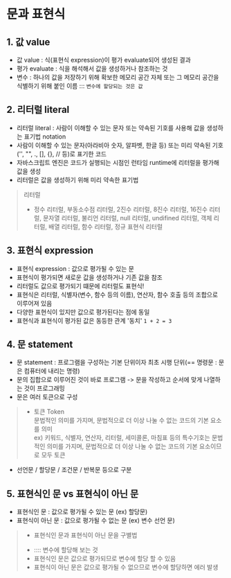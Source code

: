 # 문과 표현식

## 1. 값 value
- 값 value : 식(표현식 expression)이 평가 evaluate되어 생성된 결과
- 평가 evaluate : 식을 해석해서 값을 생성하거나 참조하는 것
- 변수 : 하나의 값을 저장하기 위해 확보한 메모리 공간 자체 또는 그 메모리 공간을 식별하기 위해 붙인 이름 ::: `변수에 할당되는 것은 값`

## 2. 리터럴 literal
- 리터럴 literal : 사람이 이해할 수 있는 문자 또는 약속된 기호를 사용해 값을 생성하는 표기법 notation
- 사람이 이해할 수 있는 문자(아라비아 숫자, 알파벳, 한글 등) 또는 미리 약속된 기호('', "", ., [], {}, // 등)로 표기한 코드
- 자바스크립트 엔진은 코드가 실행되는 시점인 런타임 runtime에 리터럴을 평가해 값을 생성
- 리터럴은 값을 생성하기 위해 미리 약속한 표기법
> 리터럴 <br />
> - 정수 리터럴, 부동소수점 리터럴, 2진수 리터럴, 8진수 리터럴, 16진수 리터럴, 문자열 리터럴, 불리언 리터럴, null 리터럴, undifined 리터럴, 객체 리터럴, 배열 리터럴, 함수 리터럴, 정규 표현식 리터럴

## 3. 표현식 expression
- 표현식 expression : 값으로 평가될 수 있는 문
- 표현식이 평가되면 새로운 값을 생성하거나 기존 값을 참조
- 리터럴도 값으로 평가되기 떄문에 리터럴도 표현식!
- 표현식은 리터럴, 식별자(변수, 함수 등의 이름), 연산자, 함수 호출 등의 조합으로 이루어져 있음
- 다양한 표현식이 있지만 값으로 평가된다는 점에 동일
- 표현식과 표현식이 평가된 값은 동등한 관계 '동치' `1 + 2 = 3`

## 4. 문 statement
- 문 statement : 프로그램을 구성하는 기본 단위이자 최초 시행 단위(== 명령문 : 문은 컴퓨터에 내리는 명령)
- 문의 집합으로 이루어진 것이 바로 프로그램 -> 문을 작성하고 순서에 맞게 나열하는 것이 프로그래밍
- 문은 여러 토큰으로 구성
> * 토큰 Token <br />
> 문법적인 의미를 가지며, 문법적으로 더 이상 나눌 수 없는 코드의 기본 요소를 의미 <br />
> ex) 키워드, 식별자, 연산자, 리터럴, 세미콜론, 마침표 등의 특수기호는 문법적인 의미를 가지며, 문법적으로 더 이상 나눌 수 없는 코드의 기본 요소이므로 모두 토큰 <br />
- 선언문 / 할당문 / 조건문 / 반복문 등으로 구분

## 5. 표현식인 문 vs 표현식이 아닌 문
- 표현식인 문 : 값으로 평가될 수 있는 문 (ex) 할당문)
- 표현식이 아닌 문 : 값으로 평가될 수 없는 문 (ex) 변수 선언 문)
> * 표현식인 문과 표현식이 아닌 문을 구별법 <br />
> - :::: 변수에 할당해 보는 것 <br />
> - 표현식인 문은 값으로 평가되므로 변수에 할당 할 수 있음 <br />
> - 표현식이 아닌 문은 값으로 평가될 수 없으므로 변수에 할당하면 에러 발생 <br />